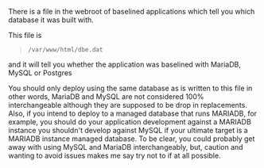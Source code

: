 There is a file in the webroot of baselined applications which tell you which database it was built with.  

This file is 

>     /var/www/html/dbe.dat  

and it will tell you  whether the application was baselined with MariaDB, MySQL or Postgres  

You should only deploy using the same database as is written to this file in other words, MariaDB and MySQL are not considered 100% interchangeable although they are supposed to be drop in replacements. 
Also, if you intend to deploy to a managed database that runs MARIADB, for example, you should do your application development against a MARIADB instance you shouldn't develop against MySQL if your ultimate target is a MARIADB instance managed database. 
To be clear, you could probably get away with using MySQL and MariaDB interchangeably, but, caution and wanting to avoid issues makes me say try not to if at all possible. 
